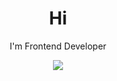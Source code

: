 <p align="center">
  <h1 align="center">Hi</h1>
  <p align="center">I'm Frontend Developer</p>

  <div align="center">
    <a href="https://github.com/sgggggs/portfolio">
      <img src="https://github-readme-stats.vercel.app/api/pin/?username=sgggggs&repo=portfolio&theme=react&card_width=400" />
    </a>
  </div>
</p>
